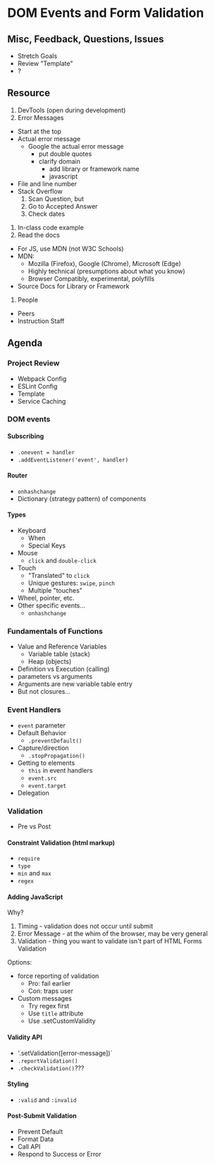 DOM Events and Form Validation
===

## Misc, Feedback, Questions, Issues
* Stretch Goals
* Review "Template"
* ?

## Resource
1. DevTools (open during development)
1. Error Messages
  * Start at the top
  * Actual error message
    * Google the actual error message
      * put double quotes
      * clarify domain
        * add library or framework name
        * javascript
  * File and line number
  * Stack Overflow
    1. Scan Question, but
    2. Go to Accepted Answer
    3. Check dates
1. In-class code example
1. Read the docs
  * For JS, use MDN (not W3C Schools)
  * MDN:
    * Mozilla (Firefox), Google (Chrome), Microsoft (Edge)
    * Highly technical (presumptions about what you know)
    * Browser Compatibly, experimental, polyfills
  * Source Docs for Library or Framework
1. People
  * Peers
  * Instruction Staff


## Agenda

### Project Review

* Webpack Config
* ESLint Config
* Template
* Service Caching

### DOM events

#### Subscribing

* `.onevent = handler`
* `.addEventListener('event', handler)`

#### Router
* `onhashchange`
* Dictionary (strategy pattern) of components

#### Types

* Keyboard
  * When
  * Special Keys
* Mouse
  * `click` and `double-click`
* Touch
  * "Translated" to `click`
  * Unique gestures: `swipe`, `pinch`
  * Multiple "touches"
* Wheel, pointer, etc.
* Other specific events...
  * `onhashchange`

### Fundamentals of Functions

* Value and Reference Variables  
  * Variable table (stack)
  * Heap (objects)
* Definition vs Execution (calling) 
* parameters vs arguments
* Arguments are new variable table entry
* But not closures...

### Event Handlers

* `event` parameter
* Default Behavior
  * `.preventDefault()`
* Capture/direction
  * `.stopPropagation()`
* Getting to elements
  * `this` in event handlers
  * `event.src`
  * `event.target`
* Delegation

### Validation

* Pre vs Post

#### Constraint Validation (html markup)

* `require`
* `type`
* `min` and `max`
* `regex`

#### Adding JavaScript

Why?

1. Timing - validation does not occur until submit
2. Error Message - at the whim of the browser, may be very general
3. Validation - thing you want to validate isn't part of HTML Forms Validation

Options:

* force reporting of validation
  * Pro: fail earlier
  * Con: traps user
* Custom messages
  * Try regex first
  * Use `title` attribute
  * Use .setCustomValidity

#### Validity API

* '.setValidation([error-message])`
* `.reportValidation()`
* `.checkValidation()`???

#### Styling

* `:valid` and `:invalid`

#### Post-Submit Validation

* Prevent Default
* Format Data
* Call API
* Respond to Success or Error

